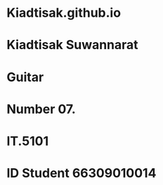 # Kiadtisak.github.io

# Kiadtisak Suwannarat
# Guitar
# Number 07.
# IT.5101
# ID Student 66309010014